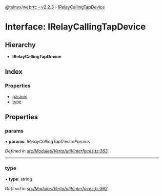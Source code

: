 [@telnyx/webrtc - v2.2.3](../README.md) › [IRelayCallingTapDevice](irelaycallingtapdevice.md)

# Interface: IRelayCallingTapDevice

## Hierarchy

* **IRelayCallingTapDevice**

## Index

### Properties

* [params](irelaycallingtapdevice.md#params)
* [type](irelaycallingtapdevice.md#type)

## Properties

###  params

• **params**: *IRelayCallingTapDeviceParams*

*Defined in [src/Modules/Verto/util/interfaces.ts:363](https://github.com/team-telnyx/webrtc/blob/main/packages/js/src/Modules/Verto/util/interfaces.ts#L363)*

___

###  type

• **type**: *string*

*Defined in [src/Modules/Verto/util/interfaces.ts:362](https://github.com/team-telnyx/webrtc/blob/main/packages/js/src/Modules/Verto/util/interfaces.ts#L362)*

